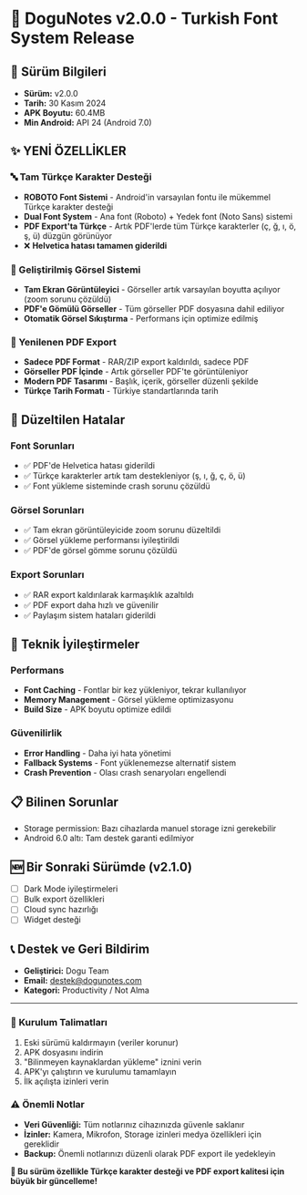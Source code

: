 # 🚀 DoguNotes v2.0.0 - Turkish Font System Release

## 📱 Sürüm Bilgileri
- **Sürüm:** v2.0.0
- **Tarih:** 30 Kasım 2024
- **APK Boyutu:** 60.4MB
- **Min Android:** API 24 (Android 7.0)

## ✨ YENİ ÖZELLİKLER

### 🔤 Tam Türkçe Karakter Desteği
- **ROBOTO Font Sistemi** - Android'in varsayılan fontu ile mükemmel Türkçe karakter desteği
- **Dual Font System** - Ana font (Roboto) + Yedek font (Noto Sans) sistemi
- **PDF Export'ta Türkçe** - Artık PDF'lerde tüm Türkçe karakterler (ç, ğ, ı, ö, ş, ü) düzgün görünüyor
- ❌ **Helvetica hatası tamamen giderildi**

### 📸 Geliştirilmiş Görsel Sistemi
- **Tam Ekran Görüntüleyici** - Görseller artık varsayılan boyutta açılıyor (zoom sorunu çözüldü)
- **PDF'e Gömülü Görseller** - Tüm görseller PDF dosyasına dahil ediliyor
- **Otomatik Görsel Sıkıştırma** - Performans için optimize edilmiş

### 📄 Yenilenen PDF Export
- **Sadece PDF Format** - RAR/ZIP export kaldırıldı, sadece PDF
- **Görseller PDF İçinde** - Artık görseller PDF'te görüntüleniyor
- **Modern PDF Tasarımı** - Başlık, içerik, görseller düzenli şekilde
- **Türkçe Tarih Formatı** - Türkiye standartlarında tarih

## 🐛 Düzeltilen Hatalar

### Font Sorunları
- ✅ PDF'de Helvetica hatası giderildi
- ✅ Türkçe karakterler artık tam destekleniyor (ş, ı, ğ, ç, ö, ü)
- ✅ Font yükleme sisteminde crash sorunu çözüldü

### Görsel Sorunları  
- ✅ Tam ekran görüntüleyicide zoom sorunu düzeltildi
- ✅ Görsel yükleme performansı iyileştirildi
- ✅ PDF'de görsel gömme sorunu çözüldü

### Export Sorunları
- ✅ RAR export kaldırılarak karmaşıklık azaltıldı
- ✅ PDF export daha hızlı ve güvenilir
- ✅ Paylaşım sistem hataları giderildi

## 🔧 Teknik İyileştirmeler

### Performans
- **Font Caching** - Fontlar bir kez yükleniyor, tekrar kullanılıyor
- **Memory Management** - Görsel yükleme optimizasyonu
- **Build Size** - APK boyutu optimize edildi

### Güvenilirlik
- **Error Handling** - Daha iyi hata yönetimi
- **Fallback Systems** - Font yüklenemezse alternatif sistem
- **Crash Prevention** - Olası crash senaryoları engellendi

## 📋 Bilinen Sorunlar
- Storage permission: Bazı cihazlarda manuel storage izni gerekebilir
- Android 6.0 altı: Tam destek garanti edilmiyor

## 🆕 Bir Sonraki Sürümde (v2.1.0)
- [ ] Dark Mode iyileştirmeleri  
- [ ] Bulk export özellikleri
- [ ] Cloud sync hazırlığı
- [ ] Widget desteği

## 📞 Destek ve Geri Bildirim
- **Geliştirici:** Dogu Team
- **Email:** [destek@dogunotes.com](mailto:destek@dogunotes.com)
- **Kategori:** Productivity / Not Alma

---

### 💾 Kurulum Talimatları
1. Eski sürümü kaldırmayın (veriler korunur)
2. APK dosyasını indirin
3. "Bilinmeyen kaynaklardan yükleme" iznini verin
4. APK'yı çalıştırın ve kurulumu tamamlayın
5. İlk açılışta izinleri verin

### ⚠️ Önemli Notlar
- **Veri Güvenliği:** Tüm notlarınız cihazınızda güvenle saklanır
- **İzinler:** Kamera, Mikrofon, Storage izinleri medya özellikleri için gereklidir
- **Backup:** Önemli notlarınızı düzenli olarak PDF export ile yedekleyin

**🎯 Bu sürüm özellikle Türkçe karakter desteği ve PDF export kalitesi için büyük bir güncelleme!** 